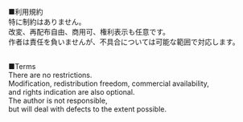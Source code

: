 ■利用規約<br>
特に制約はありません。<br>
改変、再配布自由、商用可、権利表示も任意です。<br>
作者は責任を負いませんが、不具合については可能な範囲で対応します。<br><br>

■Terms<br>
There are no restrictions.<br>
Modification, redistribution freedom, commercial availability,<br>
and rights indication are also optional.<br>
The author is not responsible,<br>
but will deal with defects to the extent possible.<br>
